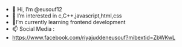 - 👋 Hi, I’m @eusouf12
- 👀 I’m interested in c,C++,javascript,html,css
- 🌱I’m currently learning frontend development
- 📫 Social Media :
- https://www.facebook.com/riyajuddeneusouf?mibextid=ZbWKwL


<!---
eusouf12/eusouf12 is a ✨ special ✨ repository because its `README.md` (this file) appears on your GitHub profile.
You can click the Preview link to take a look at your changes.
--->
